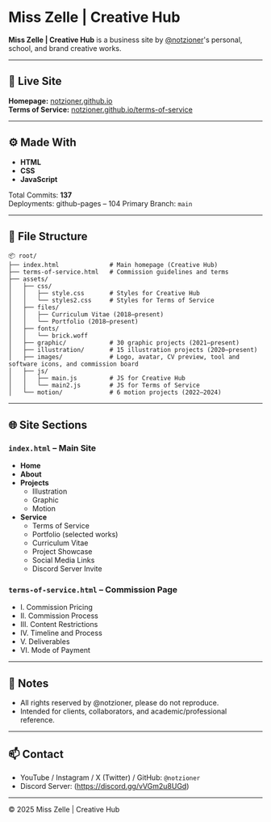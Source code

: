 # Miss Zelle | Creative Hub

**Miss Zelle | Creative Hub** is a business site by [@notzioner](https://github.com/notzioner)'s personal, school, and brand creative works.

---

## 🔗 Live Site

**Homepage:** [notzioner.github.io](https://notzioner.github.io)  
**Terms of Service:** [notzioner.github.io/terms-of-service](https://notzioner.github.io/terms-of-service)

---

## ⚙️ Made With

- **HTML** 
- **CSS** 
- **JavaScript** 

Total Commits: **137**  
Deployments: github-pages – 104
Primary Branch: `main`

---

## 📁 File Structure

```plaintext
📦 root/
├── index.html              # Main homepage (Creative Hub)
├── terms-of-service.html   # Commission guidelines and terms
├── assets/
│   ├── css/
│   │   ├── style.css       # Styles for Creative Hub
│   │   └── styles2.css     # Styles for Terms of Service
│   ├── files/
│   │   ├── Curriculum Vitae (2018–present)
│   │   └── Portfolio (2018–present)
│   ├── fonts/
│   │   └── brick.woff
│   ├── graphic/            # 30 graphic projects (2021–present)
│   ├── illustration/       # 15 illustration projects (2020–present)
│   ├── images/             # Logo, avatar, CV preview, tool and software icons, and commission board
│   ├── js/
│   │   ├── main.js         # JS for Creative Hub
│   │   └── main2.js        # JS for Terms of Service
│   └── motion/             # 6 motion projects (2022–2024)
```

---

## 🌐 Site Sections

### `index.html` – Main Site

- **Home**
- **About**
- **Projects**
  - Illustration
  - Graphic
  - Motion
- **Service**
  - Terms of Service
  - Portfolio (selected works)
  - Curriculum Vitae
  - Project Showcase
  - Social Media Links
  - Discord Server Invite

### `terms-of-service.html` – Commission Page

- I. Commission Pricing  
- II. Commission Process  
- III. Content Restrictions  
- IV. Timeline and Process  
- V. Deliverables  
- VI. Mode of Payment  

---

## 📌 Notes

- All rights reserved by @notzioner, please do not reproduce.
- Intended for clients, collaborators, and academic/professional reference.

---

## 📫 Contact

- YouTube / Instagram / X (Twitter) / GitHub: `@notzioner`  
- Discord Server: (https://discord.gg/vVGm2u8UGd)

---

© 2025 Miss Zelle | Creative Hub

